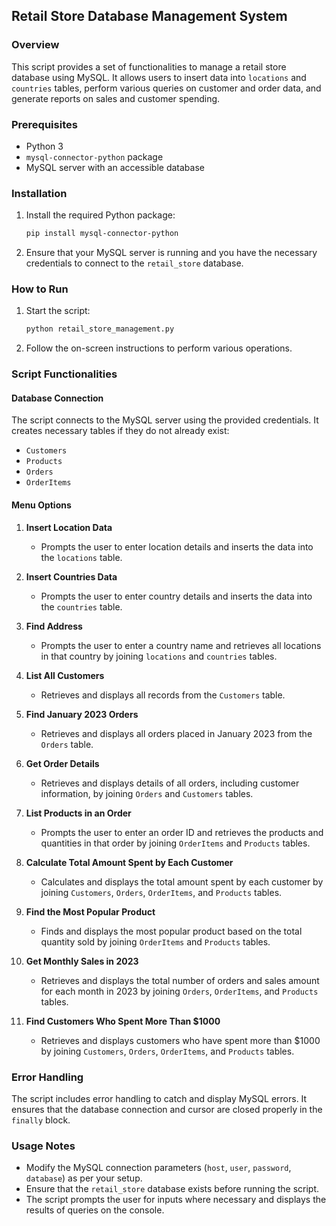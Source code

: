 ## Retail Store Database Management System

### Overview

This script provides a set of functionalities to manage a retail store database using MySQL. It allows users to insert data into `locations` and `countries` tables, perform various queries on customer and order data, and generate reports on sales and customer spending.

### Prerequisites

- Python 3
- `mysql-connector-python` package
- MySQL server with an accessible database

### Installation

1. Install the required Python package:
    ```bash
    pip install mysql-connector-python
    ```
2. Ensure that your MySQL server is running and you have the necessary credentials to connect to the `retail_store` database.

### How to Run

1. Start the script:
    ```bash
    python retail_store_management.py
    ```
2. Follow the on-screen instructions to perform various operations.

### Script Functionalities

#### Database Connection

The script connects to the MySQL server using the provided credentials. It creates necessary tables if they do not already exist:
- `Customers`
- `Products`
- `Orders`
- `OrderItems`

#### Menu Options

1. **Insert Location Data**
   - Prompts the user to enter location details and inserts the data into the `locations` table.

2. **Insert Countries Data**
   - Prompts the user to enter country details and inserts the data into the `countries` table.

3. **Find Address**
   - Prompts the user to enter a country name and retrieves all locations in that country by joining `locations` and `countries` tables.

4. **List All Customers**
   - Retrieves and displays all records from the `Customers` table.

5. **Find January 2023 Orders**
   - Retrieves and displays all orders placed in January 2023 from the `Orders` table.

6. **Get Order Details**
   - Retrieves and displays details of all orders, including customer information, by joining `Orders` and `Customers` tables.

7. **List Products in an Order**
   - Prompts the user to enter an order ID and retrieves the products and quantities in that order by joining `OrderItems` and `Products` tables.

8. **Calculate Total Amount Spent by Each Customer**
   - Calculates and displays the total amount spent by each customer by joining `Customers`, `Orders`, `OrderItems`, and `Products` tables.

9. **Find the Most Popular Product**
   - Finds and displays the most popular product based on the total quantity sold by joining `OrderItems` and `Products` tables.

10. **Get Monthly Sales in 2023**
    - Retrieves and displays the total number of orders and sales amount for each month in 2023 by joining `Orders`, `OrderItems`, and `Products` tables.

11. **Find Customers Who Spent More Than $1000**
    - Retrieves and displays customers who have spent more than $1000 by joining `Customers`, `Orders`, `OrderItems`, and `Products` tables.

### Error Handling

The script includes error handling to catch and display MySQL errors. It ensures that the database connection and cursor are closed properly in the `finally` block.

### Usage Notes

- Modify the MySQL connection parameters (`host`, `user`, `password`, `database`) as per your setup.
- Ensure that the `retail_store` database exists before running the script.
- The script prompts the user for inputs where necessary and displays the results of queries on the console.
